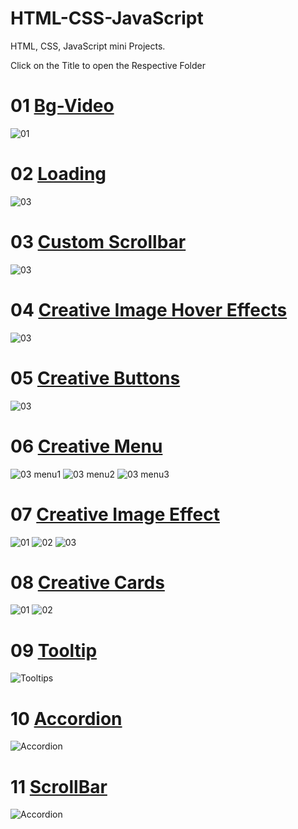 # HTML-CSS-JavaScript
HTML, CSS, JavaScript mini Projects.

Click on the Title to open the Respective Folder

# 01 [Bg-Video](https://github.com/BhalliBhai/HTML-CSS-JavaScript/tree/main/01.bg-video)
<img src="https://github.com/BhalliBhai/HTML-CSS-JavaScript/blob/main/SnapShots/01-bg-video.png" alt="01">

# 02 [Loading](https://github.com/BhalliBhai/HTML-CSS-JavaScript/tree/main/02.Creative%20Loading%20Animation)
<img src="https://github.com/BhalliBhai/HTML-CSS-JavaScript/blob/main/SnapShots/02-Loading.png" alt="03">

# 03 [Custom Scrollbar](https://github.com/BhalliBhai/HTML-CSS-JavaScript/tree/main/03.%20Custom%20Scrollbar)
<img src="https://github.com/BhalliBhai/HTML-CSS-JavaScript/blob/main/SnapShots/03-customScrollbar.png" alt="03">

# 04 [Creative Image Hover Effects](https://github.com/BhalliBhai/HTML-CSS-JavaScript/tree/main/04.%20Creative%20Image%20Hover%20Effect)
<img src="https://github.com/BhalliBhai/HTML-CSS-JavaScript/blob/main/SnapShots/04-ImageHoverEffect.png" alt="03">

# 05 [Creative Buttons](https://github.com/BhalliBhai/HTML-CSS-JavaScript/tree/main/05.%20Top%205%20Creative%20Buttons)
<img src="https://github.com/BhalliBhai/HTML-CSS-JavaScript/blob/main/SnapShots/05-CreativeButtons.png" alt="03">

# 06 [Creative Menu](https://github.com/BhalliBhai/HTML-CSS-JavaScript/tree/main/06.%20Creative%20Menus)
<img src="https://github.com/BhalliBhai/HTML-CSS-JavaScript/blob/main/SnapShots/Menu(1).png" alt="03 menu1">
<img src="https://github.com/BhalliBhai/HTML-CSS-JavaScript/blob/main/SnapShots/Menu(2).png" alt="03 menu2">
<img src="https://github.com/BhalliBhai/HTML-CSS-JavaScript/blob/main/SnapShots/Menu(3).png" alt="03 menu3">

# 07 [Creative Image Effect](https://github.com/BhalliBhai/HTML-CSS-JavaScript/tree/main/07.%20Creative%20Image%20Effect)
<img src="https://github.com/BhalliBhai/HTML-CSS-JavaScript/blob/main/SnapShots/imageEffect1.png" alt="01">
<img src="https://github.com/BhalliBhai/HTML-CSS-JavaScript/blob/main/SnapShots/imageEffect2.png" alt="02">
<img src="https://github.com/BhalliBhai/HTML-CSS-JavaScript/blob/main/SnapShots/imageEffect3.png" alt="03">

# 08 [Creative Cards](https://github.com/BhalliBhai/HTML-CSS-JavaScript/tree/main/08.%20Creative%20Cards)
<img src="https://github.com/BhalliBhai/HTML-CSS-JavaScript/blob/main/SnapShots/CreativeCard1.png" alt="01">
<img src="https://github.com/BhalliBhai/HTML-CSS-JavaScript/blob/main/SnapShots/CreativeCard2.png" alt="02">

# 09 [Tooltip](https://github.com/BhalliBhai/HTML-CSS-JavaScript/tree/main/09.%20Tooltip)
<img src="https://github.com/BhalliBhai/HTML-CSS-JavaScript/blob/main/SnapShots/Tooltip.png" alt="Tooltips">

# 10 [Accordion](https://github.com/BhalliBhai/HTML-CSS-JavaScript/tree/main/10.%20Accordion)
<img src="https://github.com/BhalliBhai/HTML-CSS-JavaScript/blob/main/SnapShots/Acoordion.png" alt="Accordion">

# 11 [ScrollBar](https://github.com/BhalliBhai/HTML-CSS-JavaScript/tree/main/11.%20Scrollbar)
<img src="https://github.com/BhalliBhai/HTML-CSS-JavaScript/blob/main/SnapShots/ScrollBar.png" alt="Accordion">